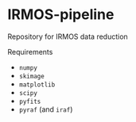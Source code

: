 IRMOS-pipeline
==============

Repository for IRMOS data reduction

Requirements
* ```numpy```
* ```skimage```
* ```matplotlib```
* ```scipy```
* ```pyfits```
* ```pyraf``` (and ```iraf```)

